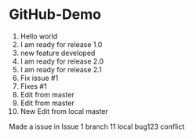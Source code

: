 # GitHub-Demo

1. Hello world
2. I am ready for release 1.0
3. new feature developed
4. I am ready for release 2.0
5. I am ready for release 2.1
6. Fix issue #1
7. Fixes #1
8. Edit from master
9. Edit from master
10. New Edit from local master



Made a issue in Issue 1 branch
11 local bug123 conflict